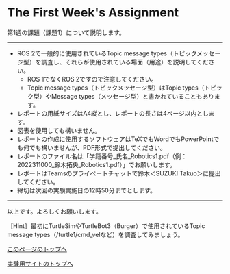 # The First Week's Assignment

第1週の課題（課題1）について説明します。

___

- ROS 2で一般的に使用されているTopic message types（トピックメッセージ型）を調査し、それらが使用されている場面（用途）を説明してください。
    - ROS 1でなくROS 2ですので注意してください。
    - Topic message types（トピックメッセージ型）はTopic types（トピック型）やMessage types（メッセージ型）と書かれていることもあります。
- レポートの用紙サイズはA4縦とし、レポートの長さは4ページ以内とします。
- 図表を使用しても構いません。
- レポートの作成に使用するソフトウェアはTeXでもWordでもPowerPointでも何でも構いませんが、PDF形式で提出してください。
- レポートのファイル名は「学籍番号_氏名_Robotics1.pdf（例：2022311000_鈴木拓央_Robotics1.pdf）」でお願いします。
- レポートはTeamsのプライベートチャットで鈴木＜SUZUKI Takuo＞に提出してください。
- 締切は次回の実験実施日の12時50分までとします。

___

以上です。よろしくお願いします。

［Hint］最初にTurtleSimやTurtleBot3（Burger）で使用されているTopic message types（/turtle1/cmd_velなど）を調査してみましょう。

[このページのトップへ](#)

[実験用サイトのトップへ](https://stl-apu.github.io/laboratory_experiments/)